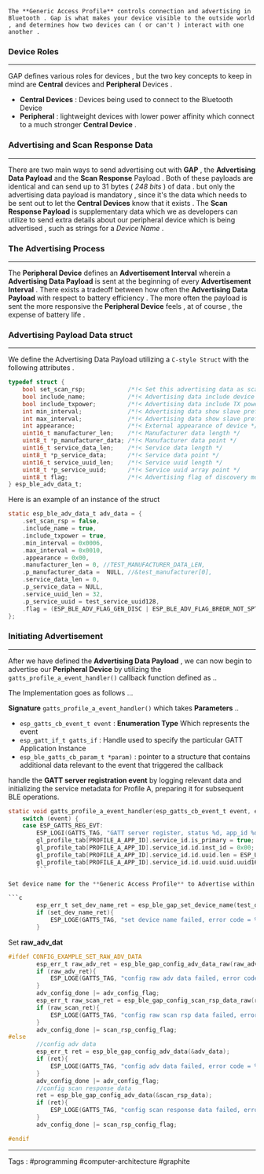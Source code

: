 	The **Generic Access Profile** controls connection and advertising in Bluetooth . Gap is what makes your device visible to the outside world , and determines how two devices can ( or can't ) interact with one another . 

### Device Roles
___
GAP defines various roles for devices , but the two key concepts to keep in mind are **Central** devices and **Peripheral** Devices . 
- **Central Devices** : Devices being used to connect to the Bluetooth Device 
- **Peripheral** : lightweight devices with lower power affinity which connect to a much stronger **Central Device** . 

### Advertising and Scan Response Data
___
There are two main ways to send advertising out with **GAP** , the **Advertising Data Payload** and the **Scan Response** Payload . Both of these payloads are identical and can send up to 31 bytes ( *248 bits* ) of data . but only the advertising data payload is mandatory , since it's the data which needs to be sent out to let the **Central Devices** know that it exists . The **Scan Response Payload** is supplementary data which we as developers can utilize to send extra details about our peripheral device which is being advertised , such as strings for a *Device Name* . 

### The Advertising Process
___
The **Peripheral Device** defines an **Advertisement Interval** wherein a **Advertising Data Payload** is sent at the beginning of every **Advertisement Interval** . There exists a tradeoff between how often the **Advertising Data Payload** with respect to battery efficiency . The more often the payload is sent the more responsive the **Peripheral Device** feels , at of course , the expense of battery life .  


### Advertising Payload Data struct
___
We define the Advertising Data Payload utilizing a `C-style Struct` with the following attributes . 

```c
typedef struct {
    bool set_scan_rsp;            /*!< Set this advertising data as scan response or not*/
    bool include_name;            /*!< Advertising data include device name or not */
    bool include_txpower;         /*!< Advertising data include TX power */
    int min_interval;             /*!< Advertising data show slave preferred connection min interval */
    int max_interval;             /*!< Advertising data show slave preferred connection max interval */
    int appearance;               /*!< External appearance of device */
    uint16_t manufacturer_len;    /*!< Manufacturer data length */
    uint8_t *p_manufacturer_data; /*!< Manufacturer data point */
    uint16_t service_data_len;    /*!< Service data length */
    uint8_t *p_service_data;      /*!< Service data point */
    uint16_t service_uuid_len;    /*!< Service uuid length */
    uint8_t *p_service_uuid;      /*!< Service uuid array point */
    uint8_t flag;                 /*!< Advertising flag of discovery mode, see BLE_ADV_DATA_FLAG detail */
} esp_ble_adv_data_t;
```

Here is an example of an instance of the struct 
```c
static esp_ble_adv_data_t adv_data = {
    .set_scan_rsp = false,
    .include_name = true,
    .include_txpower = true,
    .min_interval = 0x0006,
    .max_interval = 0x0010,
    .appearance = 0x00,
    .manufacturer_len = 0, //TEST_MANUFACTURER_DATA_LEN,
    .p_manufacturer_data =  NULL, //&test_manufacturer[0],
    .service_data_len = 0,
    .p_service_data = NULL,
    .service_uuid_len = 32,
    .p_service_uuid = test_service_uuid128,
    .flag = (ESP_BLE_ADV_FLAG_GEN_DISC | ESP_BLE_ADV_FLAG_BREDR_NOT_SPT),
};
```


### Initiating Advertisement 
___
After we have defined the **Advertising Data Payload** , we can now begin to advertise our **Peripheral Device** by utilizing the `gatts_profile_a_event_handler()` callback function defined as ..

The Implementation goes as follows ...

**Signature**  `gatts_profile_a_event_handler()` which takes **Parameters** .. 
- `esp_gatts_cb_event_t event`  : **Enumeration Type** Which represents the event
- `esp_gatt_if_t gatts_if` :  Handle used to specify the particular GATT Application Instance
- `esp_ble_gatts_cb_param_t *param)` : pointer to a structure that contains additional data relevant to the event that triggered the callback

handle the **GATT server registration event** by logging relevant data and initializing the service metadata for Profile A, preparing it for subsequent BLE operations.

```c
static void gatts_profile_a_event_handler(esp_gatts_cb_event_t event, esp_gatt_if_t gatts_if, esp_ble_gatts_cb_param_t *param) {
    switch (event) {
    case ESP_GATTS_REG_EVT:
        ESP_LOGI(GATTS_TAG, "GATT server register, status %d, app_id %d, gatts_if %d", param->reg.status, param->reg.app_id, gatts_if);
        gl_profile_tab[PROFILE_A_APP_ID].service_id.is_primary = true;
        gl_profile_tab[PROFILE_A_APP_ID].service_id.id.inst_id = 0x00;
        gl_profile_tab[PROFILE_A_APP_ID].service_id.id.uuid.len = ESP_UUID_LEN_16;
        gl_profile_tab[PROFILE_A_APP_ID].service_id.id.uuid.uuid.uuid16 = GATTS_SERVICE_UUID_TEST_A;
        ```

Set device name for the **Generic Access Profile** to Advertise within the **Advertising Payload Data** 

```c
        esp_err_t set_dev_name_ret = esp_ble_gap_set_device_name(test_device_name);
        if (set_dev_name_ret){
            ESP_LOGE(GATTS_TAG, "set device name failed, error code = %x", set_dev_name_ret);
        }
```

Set **raw_adv_dat**

```c
#ifdef CONFIG_EXAMPLE_SET_RAW_ADV_DATA
        esp_err_t raw_adv_ret = esp_ble_gap_config_adv_data_raw(raw_adv_data, sizeof(raw_adv_data));
        if (raw_adv_ret){
            ESP_LOGE(GATTS_TAG, "config raw adv data failed, error code = %x ", raw_adv_ret);
        }
        adv_config_done |= adv_config_flag;
        esp_err_t raw_scan_ret = esp_ble_gap_config_scan_rsp_data_raw(raw_scan_rsp_data, sizeof(raw_scan_rsp_data));
        if (raw_scan_ret){
            ESP_LOGE(GATTS_TAG, "config raw scan rsp data failed, error code = %x", raw_scan_ret);
        }
        adv_config_done |= scan_rsp_config_flag;
#else
        //config adv data
        esp_err_t ret = esp_ble_gap_config_adv_data(&adv_data);
        if (ret){
            ESP_LOGE(GATTS_TAG, "config adv data failed, error code = %x", ret);
        }
        adv_config_done |= adv_config_flag;
        //config scan response data
        ret = esp_ble_gap_config_adv_data(&scan_rsp_data);
        if (ret){
            ESP_LOGE(GATTS_TAG, "config scan response data failed, error code = %x", ret);
        }
        adv_config_done |= scan_rsp_config_flag;

#endif
```



____
Tags : #programming #computer-architecture #graphite
